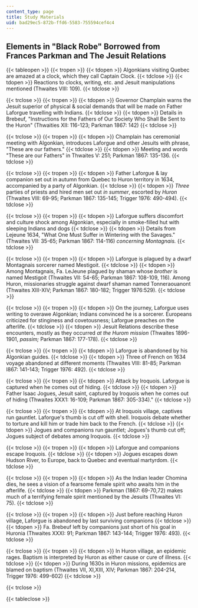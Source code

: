 ```yaml
---
content_type: page
title: Study Materials
uid: bad29ec5-872b-ffd6-5583-755594cef4c4
---
```


Elements in "Black Robe" Borrowed from Frances Parkman and The Jesuit Relations
-------------------------------------------------------------------------------

{{< tableopen >}}
{{< tropen >}}
{{< tdopen >}}
Algonkians visiting Quebec are amazed at a clock, which they call Captain Clock.
{{< tdclose >}}
{{< tdopen >}}
Reactions to clocks, writing, etc. and Jesuit manipulations mentioned (Thwaites VIII: 109).
{{< tdclose >}}

{{< trclose >}}
{{< tropen >}}
{{< tdopen >}}
Governor Champlain warns the Jesuit superior of physical & social demands that will be made on Father Laforgue travelling with Indians.
{{< tdclose >}}
{{< tdopen >}}
Details in Brebeuf, "Instructions for the Fathers of Our Society Who Shall Be Sent to the Huron" (Thwaities XII: 116-123; Parkman 1867: 142)
{{< tdclose >}}

{{< trclose >}}
{{< tropen >}}
{{< tdopen >}}
Champlain has ceremonial meeting with Algonkian, introduces Laforgue and other Jesuits with phrase, "These are our fathers."
{{< tdclose >}}
{{< tdopen >}}
Meeting and words "These are our Fathers" in Thwaites V: 251; Parkman 1867: 135-136.
{{< tdclose >}}

{{< trclose >}}
{{< tropen >}}
{{< tdopen >}}
Father Laforgue & lay companion set out in autumn from Quebec to Huron territory in 1634, accompanied by a party of Algonkian.
{{< tdclose >}}
{{< tdopen >}}
_Three_ parties of priests and hired men set out _in summer_, escorted by _Huron_ (Thwaites VIII: 69-95; Parkman 1867: 135-145; Trigger 1976: 490-494).
{{< tdclose >}}

{{< trclose >}}
{{< tropen >}}
{{< tdopen >}}
Laforgue suffers discomfort and culture shock among Algonkian, especially in smoke-filled hut with sleeping Indians and dogs
{{< tdclose >}}
{{< tdopen >}}
Details from Lejeune 1634, "What One Must Suffer in Wintering with the Savages." (Thwaites VII: 35-65; Parkman 1867: 114-116) _concerning Montagnais._
{{< tdclose >}}

{{< trclose >}}
{{< tropen >}}
{{< tdopen >}}
Laforgue is plagued by a dwarf Montagnais sorcerer named Mestigoit.
{{< tdclose >}}
{{< tdopen >}}
Among Montagnais, Fa. LeJeune plagued by shaman whose _brother_ is named Mestigoit (Thwaites VII: 54-65; Parkman 1867: 108-109, 116). Among Huron, missionaries struggle against dwarf shaman named Tonneraouanont (Thwaites XIII-XIV; Parkman 1867: 180-182; Trigger 1976:529).
{{< tdclose >}}

{{< trclose >}}
{{< tropen >}}
{{< tdopen >}}
On the journey, Laforgue uses writing to overawe Algonkian; Indians convinced he is a sorcerer. Europeans criticized for stinginess and covetousness; Laforgue preaches on the afterlife.
{{< tdclose >}}
{{< tdopen >}}
Jesuit Relations describe these encounters, mostly as they occurred _at the Hurom mission_ (Thwaites 1896-1901, _passim;_ Parkman 1867: 177-178).
{{< tdclose >}}

{{< trclose >}}
{{< tropen >}}
{{< tdopen >}}
Laforgue is abandoned by his Algonkian guides.
{{< tdclose >}}
{{< tdopen >}}
Three of French on 1634 voyage abandoned at different moments (Thwaites VIII: 81-85; Parkman I867: 141-143; Trigger 1976: 492).
{{< tdclose >}}

{{< trclose >}}
{{< tropen >}}
{{< tdopen >}}
Attack by Iroquois. Laforgue is captured when he comes out of hiding.
{{< tdclose >}}
{{< tdopen >}}
Father Isaac Jogues, Jesuit saint, captured by Iroquois when he comes out of hiding (Thwaites XXX1: 16-109; Parkman 1867: 305-334)."
{{< tdclose >}}

{{< trclose >}}
{{< tropen >}}
{{< tdopen >}}
At Iroquois village, captives run gauntlet. Laforgue's thumb is cut off with shell. Iroquois debate whether to torture and kill him or trade him back to the French.
{{< tdclose >}}
{{< tdopen >}}
Jogues and companions run gauntlet; Jogues's thumb cut off; Jogues subject of debates among Iroquois.
{{< tdclose >}}

{{< trclose >}}
{{< tropen >}}
{{< tdopen >}}
Laforgue and companions escape Iroquois.
{{< tdclose >}}
{{< tdopen >}}
Jogues escapes down Hudson River, to Europe, back to Quebec and eventual martyrdom.
{{< tdclose >}}

{{< trclose >}}
{{< tropen >}}
{{< tdopen >}}
As the Indian leader Chomina dies, he sees a vision of a fearsome female spirit who awaits him in the afterlife.
{{< tdclose >}}
{{< tdopen >}}
Parkman (1867: 69-70,72) makes much of a terrifying female spirit mentioned by the Jesuits (Thwaites VI: 75).
{{< tdclose >}}

{{< trclose >}}
{{< tropen >}}
{{< tdopen >}}
Just before reaching Huron village, Laforgue is abandoned by last surviving companions
{{< tdclose >}}
{{< tdopen >}}
Fa. Brebeuf left by companions just short of his goal in Huronia (Thwaites XXXI: 91; Parkman 1867: 143-144; Trigger 1976: 493).
{{< tdclose >}}

{{< trclose >}}
{{< tropen >}}
{{< tdopen >}}
In Huron village, an epidemic rages. Baptism is interpreted by Huron as either cause or cure of illness.
{{< tdclose >}}
{{< tdopen >}}
During 1630s in Huron missions, epidemics are blamed on baptism (Thwaites VII, XI,XIII, XIV; Parkman 1867: 204-214, Trigger 1976: 499-602)
{{< tdclose >}}

{{< trclose >}}

{{< tableclose >}}